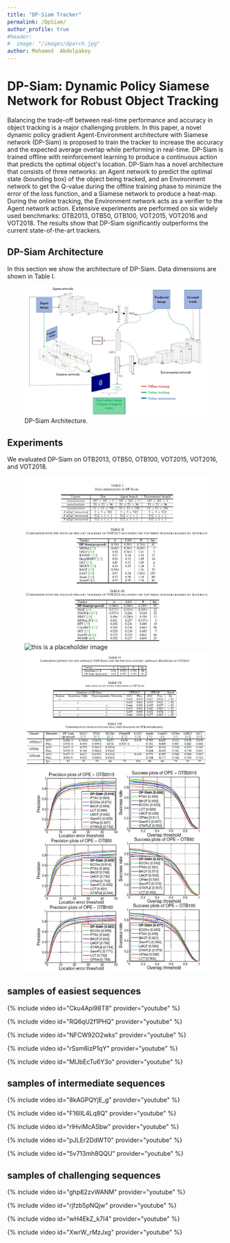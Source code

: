 ```yaml
---
title: "DP-Siam Tracker"
permalink: /DpSiam/
author_profile: true
#header:
#  image: "/images/dparch.jpg"
author: Mohamed  Abdelpakey
---
```

# DP-Siam: Dynamic Policy Siamese Network for Robust Object Tracking



<p class="text-justify">Balancing the trade-off between real-time performance and accuracy in object tracking is a major challenging problem.
 In this paper, a novel dynamic policy gradient Agent-Environment architecture with Siamese network (DP-Siam) is proposed to train the tracker to increase the accuracy and the expected average overlap while performing in real-time. DP-Siam is trained offline with
reinforcement learning to produce a continuous action that predicts the optimal object's location.
    DP-Siam has a novel architecture that consists of three networks: an Agent network to predict the optimal state (bounding box) of the object being tracked, and an Environment network to get the Q-value during the offline training phase to minimize the error of the loss function, and a Siamese network to produce a heat-map.  During the online tracking, the Environment network acts as a verifier to the Agent network action.
    Extensive experiments are performed on six widely used  benchmarks: OTB2013, OTB50, OTB100, VOT2015, VOT2016 and VOT2018. The results show that DP-Siam significantly outperforms the current state-of-the-art trackers.
</p>

## DP-Siam Architecture
<p class="text-justify">In  this section we show the architecture of DP-Siam. Data dimensions are shown in Table I.</p>
<figure>
  <img src="/images/Dparch.jpg" alt="this is a placeholder image">
  <figcaption> DP-Siam Architecture.</figcaption>
</figure>

## Experiments

<p class="text-justify">We evaluated DP-Siam on OTB2013, OTB50, OTB100, VOT2015, VOT2016, and VOT2018.</p>

<figure>
  <img src="/images/Dptable1.jpg" >
  <img src="/images/Dptablel2.jpg" alt="this is a placeholder image">
  <img src="/images/Dptable3.jpg" alt="this is a placeholder image">
  <img src="/images/Dptable4.jpg" alt="this is a placeholder image">

</figure>






## samples of easiest sequences

{% include video id="Cku4Api98T8" provider="youtube" %}


{% include video id="RQ6qU2f1PHQ" provider="youtube" %}



{% include video id="NFCW92O2wks" provider="youtube" %}



{% include video id="rSsm6izP1qY" provider="youtube" %}



{% include video id="MUbEcTu6Y3o" provider="youtube" %}

## samples of intermediate sequences


{% include video id="8kAGPQYjE_g" provider="youtube" %}


{% include video id="F16lIL4Lq8Q" provider="youtube" %}



{% include video id="rlHviMcASbw" provider="youtube" %}



{% include video id="pJLEr2DdWT0" provider="youtube" %}



{% include video id="5v713mh8QQU" provider="youtube" %}
## samples of challenging sequences


{% include video id="ghp82zvWANM" provider="youtube" %}


{% include video id="rjfzb5pNQjw" provider="youtube" %}



{% include video id="wH4EkZ_k7I4" provider="youtube" %}



{% include video id="XwrW_rMzJxg" provider="youtube" %}
